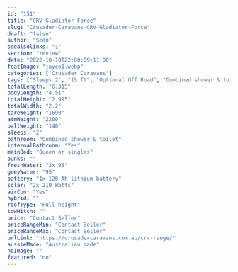 ```yaml
---
id: "151"
title: "CRV Gladiator Force"
slug: "Crusader-Caravans-CRV-Gladiator-Force"
draft: "false"
author: "Sean"
seealsolinks: "1"
section: "review"
date: "2022-10-10T22:00:09+11:00"
featImage: "jayco1.webp"
categories: ["Crusader Caravans"]
tags: ["Sleeps 2", "15 ft", "Optional Off Road", "Combined shower & toilet", "Full height", "Price Unknown"]
totalLength: "6.315"
bodyLength: "4.51"
totalHeight: "2.995"
totalWidth: "2.2"
tareWeight: "1690"
atmWeight: "2200"
ballWeight: "140"
sleeps: "2"
bathroom: "Combined shower & toilet"
internalBathroom: "Yes"
mainBed: "Queen or singles"
bunks: ""
freshWater: "2x 95"
greyWater: "95"
battery: "1x 120 Ah lithium battery"
solar: "2x 210 Watts"
airCon: "Yes"
hybrid: ""
roofType: "Full height"
towHitch: ""
price: "Contact Seller"
priceRangeMin: "Contact Seller"
priceRangeMax: "Contact Seller"
urlLink: "https://crusadercaravans.com.au/crv-range/"
aussieMade: "Australian made"
noImage: ""
featured: "no"
---
```

